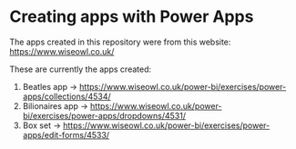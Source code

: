 # Creating apps with Power Apps

The apps created in this repository were from this website: https://www.wiseowl.co.uk/

These are currently the apps created:

1. Beatles app -> https://www.wiseowl.co.uk/power-bi/exercises/power-apps/collections/4534/
2. Bilionaires app -> https://www.wiseowl.co.uk/power-bi/exercises/power-apps/dropdowns/4531/
3. Box set -> https://www.wiseowl.co.uk/power-bi/exercises/power-apps/edit-forms/4533/
